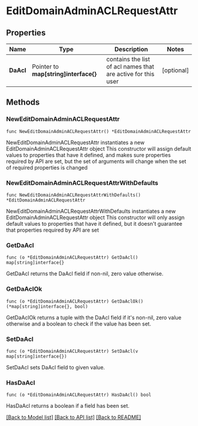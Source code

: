 # EditDomainAdminACLRequestAttr

## Properties

Name | Type | Description | Notes
------------ | ------------- | ------------- | -------------
**DaAcl** | Pointer to **map[string]interface{}** | contains the list of acl names that are active for this user | [optional] 

## Methods

### NewEditDomainAdminACLRequestAttr

`func NewEditDomainAdminACLRequestAttr() *EditDomainAdminACLRequestAttr`

NewEditDomainAdminACLRequestAttr instantiates a new EditDomainAdminACLRequestAttr object
This constructor will assign default values to properties that have it defined,
and makes sure properties required by API are set, but the set of arguments
will change when the set of required properties is changed

### NewEditDomainAdminACLRequestAttrWithDefaults

`func NewEditDomainAdminACLRequestAttrWithDefaults() *EditDomainAdminACLRequestAttr`

NewEditDomainAdminACLRequestAttrWithDefaults instantiates a new EditDomainAdminACLRequestAttr object
This constructor will only assign default values to properties that have it defined,
but it doesn't guarantee that properties required by API are set

### GetDaAcl

`func (o *EditDomainAdminACLRequestAttr) GetDaAcl() map[string]interface{}`

GetDaAcl returns the DaAcl field if non-nil, zero value otherwise.

### GetDaAclOk

`func (o *EditDomainAdminACLRequestAttr) GetDaAclOk() (*map[string]interface{}, bool)`

GetDaAclOk returns a tuple with the DaAcl field if it's non-nil, zero value otherwise
and a boolean to check if the value has been set.

### SetDaAcl

`func (o *EditDomainAdminACLRequestAttr) SetDaAcl(v map[string]interface{})`

SetDaAcl sets DaAcl field to given value.

### HasDaAcl

`func (o *EditDomainAdminACLRequestAttr) HasDaAcl() bool`

HasDaAcl returns a boolean if a field has been set.


[[Back to Model list]](../README.md#documentation-for-models) [[Back to API list]](../README.md#documentation-for-api-endpoints) [[Back to README]](../README.md)


